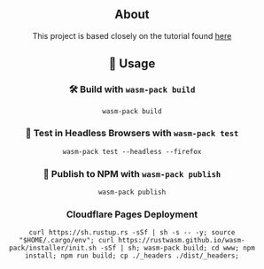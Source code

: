 <div align="center">

## About

This project is based closely on the tutorial found [here](https://rustwasm.github.io/docs/book/introduction.html)

## 🚴 Usage

### 🛠️ Build with `wasm-pack build`

```
wasm-pack build
```

### 🔬 Test in Headless Browsers with `wasm-pack test`

```
wasm-pack test --headless --firefox
```

### 🎁 Publish to NPM with `wasm-pack publish`

```
wasm-pack publish
```

### Cloudflare Pages Deployment

```
curl https://sh.rustup.rs -sSf | sh -s -- -y; source "$HOME/.cargo/env"; curl https://rustwasm.github.io/wasm-pack/installer/init.sh -sSf | sh; wasm-pack build; cd www; npm install; npm run build; cp ./_headers ./dist/_headers;
```
